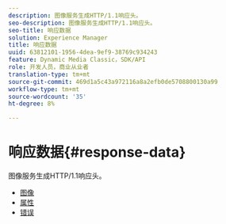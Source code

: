 ```yaml
---
description: 图像服务生成HTTP/1.1响应头。
seo-description: 图像服务生成HTTP/1.1响应头。
seo-title: 响应数据
solution: Experience Manager
title: 响应数据
uuid: 63812101-1956-4dea-9ef9-38769c934243
feature: Dynamic Media Classic，SDK/API
role: 开发人员，商业从业者
translation-type: tm+mt
source-git-commit: 469d1a5c43a972116a8a2efb0de5708800130a99
workflow-type: tm+mt
source-wordcount: '35'
ht-degree: 8%

---
```



# 响应数据{#response-data}

图像服务生成HTTP/1.1响应头。

* [图像](c-images.md)
* [属性](c-properties/c-properties.md)
* [错误](r-errors.md)

